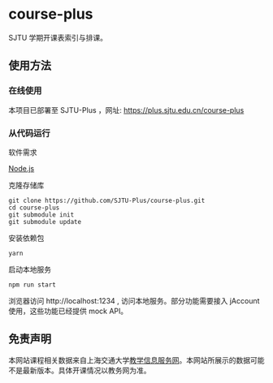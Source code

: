 # course-plus

SJTU 学期开课表索引与排课。

## 使用方法

### 在线使用

本项目已部署至 SJTU-Plus ，网址: https://plus.sjtu.edu.cn/course-plus

### 从代码运行

软件需求

[Node.js](https://nodejs.org/)

克隆存储库
```
git clone https://github.com/SJTU-Plus/course-plus.git
cd course-plus
git submodule init
git submodule update
```

安装依赖包

```
yarn
```

启动本地服务

```
npm run start
```

浏览器访问 http://localhost:1234 , 访问本地服务。部分功能需要接入 jAccount 使用，这些功能已经提供 mock API。


## 免责声明

本网站课程相关数据来自上海交通大学[教学信息服务网](https://i.sjtu.edu.cn)。本网站所展示的数据可能不是最新版本。具体开课情况以教务网为准。
